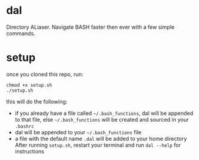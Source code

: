 # dal
Directory ALiaser.  Navigate BASH faster then ever with a few simple commands.
# setup
once you cloned this repo, run:  
```
chmod +x setup.sh
./setup.sh
```
this will do the following:  
* if you already have a file called `~/.bash_functions`, dal will be appended to that file, else `~/.bash_functions` will be created and sourced in your `.bashrc`  
* dal will be appended to your `~/.bash_functions` file  
* a file with the default name `.dal` will be added to your home directory
After running `setup.sh`, restart your terminal and run `dal --help` for instructions  
